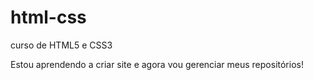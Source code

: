 # html-css
 curso de HTML5 e CSS3

Estou aprendendo a criar site e agora vou gerenciar meus repositórios!